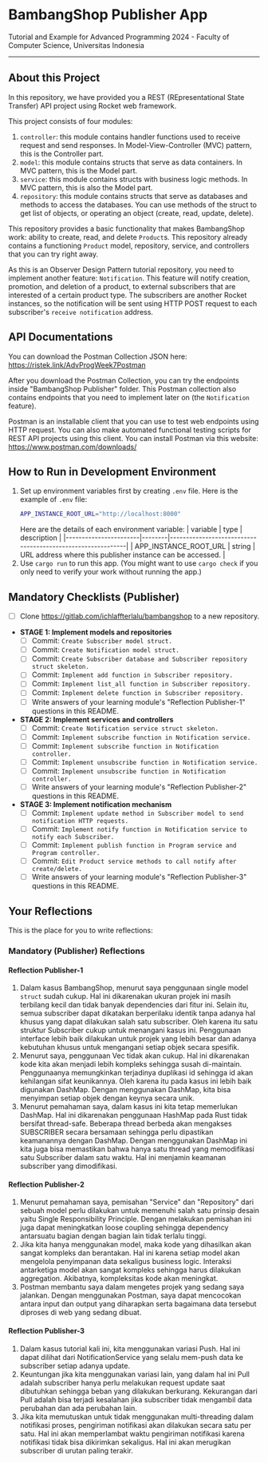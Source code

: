 # BambangShop Publisher App
Tutorial and Example for Advanced Programming 2024 - Faculty of Computer Science, Universitas Indonesia

---

## About this Project
In this repository, we have provided you a REST (REpresentational State Transfer) API project using Rocket web framework.

This project consists of four modules:
1.  `controller`: this module contains handler functions used to receive request and send responses.
    In Model-View-Controller (MVC) pattern, this is the Controller part.
2.  `model`: this module contains structs that serve as data containers.
    In MVC pattern, this is the Model part.
3.  `service`: this module contains structs with business logic methods.
    In MVC pattern, this is also the Model part.
4.  `repository`: this module contains structs that serve as databases and methods to access the databases.
    You can use methods of the struct to get list of objects, or operating an object (create, read, update, delete).

This repository provides a basic functionality that makes BambangShop work: ability to create, read, and delete `Product`s.
This repository already contains a functioning `Product` model, repository, service, and controllers that you can try right away.

As this is an Observer Design Pattern tutorial repository, you need to implement another feature: `Notification`.
This feature will notify creation, promotion, and deletion of a product, to external subscribers that are interested of a certain product type.
The subscribers are another Rocket instances, so the notification will be sent using HTTP POST request to each subscriber's `receive notification` address.

## API Documentations

You can download the Postman Collection JSON here: https://ristek.link/AdvProgWeek7Postman

After you download the Postman Collection, you can try the endpoints inside "BambangShop Publisher" folder.
This Postman collection also contains endpoints that you need to implement later on (the `Notification` feature).

Postman is an installable client that you can use to test web endpoints using HTTP request.
You can also make automated functional testing scripts for REST API projects using this client.
You can install Postman via this website: https://www.postman.com/downloads/

## How to Run in Development Environment
1.  Set up environment variables first by creating `.env` file.
    Here is the example of `.env` file:
    ```bash
    APP_INSTANCE_ROOT_URL="http://localhost:8000"
    ```
    Here are the details of each environment variable:
    | variable              | type   | description                                                |
    |-----------------------|--------|------------------------------------------------------------|
    | APP_INSTANCE_ROOT_URL | string | URL address where this publisher instance can be accessed. |
2.  Use `cargo run` to run this app.
    (You might want to use `cargo check` if you only need to verify your work without running the app.)

## Mandatory Checklists (Publisher)
-   [ ] Clone https://gitlab.com/ichlaffterlalu/bambangshop to a new repository.
-   **STAGE 1: Implement models and repositories**
    -   [ ] Commit: `Create Subscriber model struct.`
    -   [ ] Commit: `Create Notification model struct.`
    -   [ ] Commit: `Create Subscriber database and Subscriber repository struct skeleton.`
    -   [ ] Commit: `Implement add function in Subscriber repository.`
    -   [ ] Commit: `Implement list_all function in Subscriber repository.`
    -   [ ] Commit: `Implement delete function in Subscriber repository.`
    -   [ ] Write answers of your learning module's "Reflection Publisher-1" questions in this README.
-   **STAGE 2: Implement services and controllers**
    -   [ ] Commit: `Create Notification service struct skeleton.`
    -   [ ] Commit: `Implement subscribe function in Notification service.`
    -   [ ] Commit: `Implement subscribe function in Notification controller.`
    -   [ ] Commit: `Implement unsubscribe function in Notification service.`
    -   [ ] Commit: `Implement unsubscribe function in Notification controller.`
    -   [ ] Write answers of your learning module's "Reflection Publisher-2" questions in this README.
-   **STAGE 3: Implement notification mechanism**
    -   [ ] Commit: `Implement update method in Subscriber model to send notification HTTP requests.`
    -   [ ] Commit: `Implement notify function in Notification service to notify each Subscriber.`
    -   [ ] Commit: `Implement publish function in Program service and Program controller.`
    -   [ ] Commit: `Edit Product service methods to call notify after create/delete.`
    -   [ ] Write answers of your learning module's "Reflection Publisher-3" questions in this README.

## Your Reflections
This is the place for you to write reflections:

### Mandatory (Publisher) Reflections

#### Reflection Publisher-1
1. Dalam kasus BambangShop, menurut saya penggunaan single model `struct` sudah cukup. Hal ini dikarenakan ukuran projek ini masih terbilang kecil dan tidak banyak dependencies dari fitur ini. Selain itu, semua subscriber dapat dikatakan berperilaku identik tanpa adanya hal khusus yang dapat dilakukan salah satu subscriber. Oleh karena itu satu struktur Subscriber cukup untuk menangani kasus ini. Penggunaan interface lebih baik dilakukan untuk projek yang lebih besar dan adanya kebutuhan khusus untuk mengangani setiap objek secara spesifik.
2. Menurut saya, penggunaan Vec tidak akan cukup. Hal ini dikarenakan kode kita akan menjadi lebih kompleks sehingga susah di-maintain. Penggunaanya memungkinkan terjadinya duplikasi id sehingga id akan kehilangan sifat keunikannya. Oleh karena itu pada kasus ini lebih baik digunakan DashMap. Dengan menggunakan DashMap, kita bisa menyimpan setiap objek dengan keynya secara unik.
3. Menurut pemahaman saya, dalam kasus ini kita tetap memerlukan DashMap. Hal ini dikarenakan penggunaan HashMap pada Rust tidak bersifat thread-safe. Beberapa thread berbeda akan mengakses SUBSCRIBER secara bersamaan sehingga perlu dipastikan keamanannya dengan DashMap. Dengan menggunakan DashMap ini kita juga bisa memastikan bahwa hanya satu thread yang memodifikasi satu Subscriber dalam satu waktu. Hal ini menjamin keamanan subscriber yang dimodifikasi.

#### Reflection Publisher-2
1. Menurut pemahaman saya, pemisahan "Service" dan "Repository" dari sebuah model perlu dilakukan untuk memenuhi salah satu prinsip desain yaitu Single Responsibility Principle. Dengan melakukan pemisahan ini juga dapat meningkatkan loose coupling sehingga dependency antarsuatu bagian dengan bagian lain tidak terlalu tinggi.
2. Jika kita hanya menggunakan model, maka kode yang dihasilkan akan sangat kompleks dan berantakan. Hal ini karena setiap model akan mengelola penyimpanan data sekaligus business logic. Interaksi antarketiga model akan sangat kompleks sehingga harus dilakukan aggregation. Akibatnya, kompleksitas kode akan meningkat.
3. Postman membantu saya dalam mengetes projek yang sedang saya jalankan. Dengan menggunakan Postman, saya dapat mencocokan antara input dan output yang diharapkan serta bagaimana data tersebut diproses di web yang sedang dibuat.

#### Reflection Publisher-3
1. Dalam kasus tutorial kali ini, kita menggunakan variasi Push. Hal ini dapat dilihat dari NotificationService yang selalu mem-push data ke subscriber setiap adanya update.
2. Keuntungan jika kita menggunakan variasi lain, yang dalam hal ini Pull adalah subscriber hanya perlu melakukan request update saat dibutuhkan sehingga beban yang dilakukan berkurang. Kekurangan dari Pull adalah bisa terjadi kesalahan jika subscriber tidak mengambil data perubahan dan ada perubahan lain.
3. Jika kita memutuskan untuk tidak menggunakan multi-threading dalam notifikasi proses, pengiriman notifikasi akan dilakukan secara satu per satu. Hal ini akan memperlambat waktu pengiriman notifikasi karena notifikasi tidak bisa dikirimkan sekaligus. Hal ini akan merugikan subscriber di urutan paling terakir.
